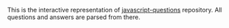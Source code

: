 This is the interactive representation of [javascript-questions](https://github.com/lydiahallie/javascript-questions) repository. All questions and answers are parsed from there.
